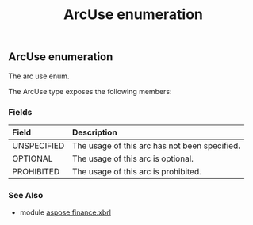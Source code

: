 ﻿---
title: ArcUse enumeration
second_title: Aspose.Finance for Python via .NET API References
description: 
type: docs
weight: 560
url: /python-net/aspose.finance.xbrl/arcuse/
is_root: false
---

## ArcUse enumeration

The arc use enum.



The ArcUse type exposes the following members:

### Fields
| Field | Description |
| :- | :- |
| UNSPECIFIED | The usage of this arc has not been specified. |
| OPTIONAL | The usage of this arc is optional. |
| PROHIBITED | The usage of this arc is prohibited. |


### See Also

* module [aspose.finance.xbrl](../)
